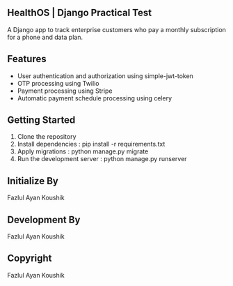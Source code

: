 ## HealthOS | Django Practical Test

A Django app to track enterprise customers who pay a monthly subscription for a phone and data plan.



## Features

- User authentication and authorization using simple-jwt-token
- OTP processing using Twilio
- Payment processing using Stripe
- Automatic payment schedule processing using celery


## Getting Started

1. Clone the repository
2. Install dependencies :  pip install -r requirements.txt
3. Apply migrations : python manage.py migrate
4. Run the development server : python manage.py runserver

## Initialize By
Fazlul Ayan Koushik

## Development By
Fazlul Ayan Koushik

## Copyright
Fazlul Ayan Koushik
